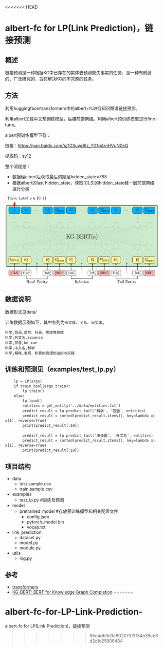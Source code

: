 <<<<<<< HEAD
# albert-fc for LP(Link Prediction)，链接预测

## 概述
链接预测是一种根据KG中已存在的实体去预测缺失事实的任务，是一种有前途的、广泛研究的、旨在解决KG的不完整的任务。

## 方法

利用huggingface/transformers中的albert+fc进行知识图谱链接预测。

利用albert加载中文预训练模型，后接前馈网络。利用albert预训练模型进行fine-tune。

albert预训练模型下载：

链接：https://pan.baidu.com/s/1GSuwd6z_YG1oArnHVuN0eQ 

提取码：sy12

整个流程是：

- 数据经albert后获取最后的隐层hidden_state=768
- 根据albert的last hidden_state，获取[CLS]的hidden_state经一层前馈网络进行分类

![image](https://raw.githubusercontent.com/jiangnanboy/albert_link_prediction/master/image/albert-lp.png)

 ## 数据说明

数据形式见data/

训练数据示例如下，其中各列为`头实体`、`关系`、`尾实体`。

```
科学,包涵,自然、社会、思维等领域
科学,外文名,science
科学,拼音,kē xué
科学,中文名,科学
科学,解释,发现、积累的真理的运用与实践
```

## 训练和预测见（examples/test_lp.py）

```
    lp = LP(args)
    if train_bool(args.train):
        lp.train()
    else:
        lp.load()
        entities = get_entity('../data/entities.txt')
        predict_result = lp.predict_tail('科学', '包涵', entities)
        predict_result = sorted(predict_result.items(), key=lambda x: x[1], reverse=True)
        print(predict_result[:10])

        predict_result = lp.predict_tail('编译器', '外文名', entities)
        predict_result = sorted(predict_result.items(), key=lambda x: x[1], reverse=True)
        print(predict_result[:10])
```

## 项目结构
- data
    - test.sample.csv
    - train.sample.csv
- examples
    - test_lp.py #训练及预测
- model
    - pretrained_model #存放预训练模型和相关配置文件
        - config.json
        - pytorch_model.bin
        - vocab.txt
- link_prediction
    - dataset.py
    - model.py
    - module.py
- utils
    - log.py

## 参考
- [transformers](https://github.com/huggingface/transformers)
- [KG-BERT: BERT for Knowledge Graph Completion](https://arxiv.org/pdf/1909.03193.pdf)
=======
# albert-fc-for-LP-Link-Prediction-
albert-fc for LP(Link Prediction)，链接预测
>>>>>>> 85c4db9d3c60207513f34b36cb6d2c1c25906484
